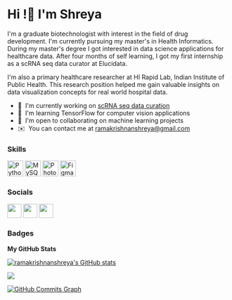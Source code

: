 Hi !👋 I'm Shreya 
===========================================================================================================================================

I'm a graduate biotechnologist with interest in the field of drug development. I'm currently pursuing my master's in Health Informatics. During my master's degree I got interested in data science applications for healthcare data. After four months of self learning, I got my first internship as a scRNA seq data curator at Elucidata. 

I'm also a primary healthcare researcher at HI Rapid Lab, Indian Institute of Public Health. This research position helped me gain valuable insights on data visualization concepts for real world hospital data.  

* 🚀  I'm currently working on [scRNA seq data curation](http://www.elucidata.io/solutions/polly-for-bioinformaticians)
* 🧠  I'm learning TensorFlow for computer vision applications
* 🤝  I'm open to collaborating on machine learning projects
* ✉️  You can contact me at [ramakrishnanshreya@gmail.com](mailto:ramakrishnanshreya@gmail.com)

### Skills


<p align="left">
<a href="https://www.python.org/" target="_blank" rel="noreferrer"><img src="https://raw.githubusercontent.com/danielcranney/readme-generator/main/public/icons/skills/python-colored.svg" width="36" height="36" alt="Python" /></a>
<a href="https://www.mysql.com/" target="_blank" rel="noreferrer"><img src="https://raw.githubusercontent.com/danielcranney/readme-generator/main/public/icons/skills/mysql-colored.svg" width="36" height="36" alt="MySQL" /></a>
<a href="https://www.adobe.com/uk/products/photoshop.html" target="_blank" rel="noreferrer"><img src="https://raw.githubusercontent.com/danielcranney/readme-generator/main/public/icons/skills/photoshop-colored.svg" width="36" height="36" alt="Photoshop" /></a>
<a href="https://www.figma.com/" target="_blank" rel="noreferrer"><img src="https://raw.githubusercontent.com/danielcranney/readme-generator/main/public/icons/skills/figma-colored.svg" width="36" height="36" alt="Figma" /></a>
</p>


### Socials

<p align="left"> <a href="https://discord.com/users/Moonchild_09" target="_blank" rel="noreferrer"><img src="https://raw.githubusercontent.com/danielcranney/readme-generator/main/public/icons/socials/discord.svg" width="32" height="32" /></a> <a href="https://www.github.com/ramakrishnanshreya" target="_blank" rel="noreferrer"><img src="https://raw.githubusercontent.com/danielcranney/readme-generator/main/public/icons/socials/github.svg" width="32" height="32" /></a> <a href="https://www.linkedin.com/in/shreya-ramakrishnan-5bb172253/" target="_blank" rel="noreferrer"><img src="https://raw.githubusercontent.com/danielcranney/readme-generator/main/public/icons/socials/linkedin.svg" width="32" height="32" /></a></p>

### Badges

<b>My GitHub Stats</b>

<a href="http://www.github.com/ramakrishnanshreya"><img src="https://github-readme-stats.vercel.app/api?username=ramakrishnanshreya&show_icons=true&hide=&count_private=true&title_color=0891b2&text_color=ffffff&icon_color=0891b2&bg_color=1c1917&hide_border=true&show_icons=true" alt="ramakrishnanshreya's GitHub stats" /></a>

<a href="http://www.github.com/ramakrishnanshreya"><img src="https://github-readme-streak-stats.herokuapp.com/?user=ramakrishnanshreya&stroke=ffffff&background=1c1917&ring=0891b2&fire=0891b2&currStreakNum=ffffff&currStreakLabel=0891b2&sideNums=ffffff&sideLabels=ffffff&dates=ffffff&hide_border=true" /></a>

<a href="http://www.github.com/ramakrishnanshreya"><img src="https://github-readme-activity-graph.cyclic.app/graph?username=ramakrishnanshreya&bg_color=1c1917&color=ffffff&line=0891b2&point=ffffff&area_color=1c1917&area=true&hide_border=true&custom_title=GitHub%20Commits%20Graph" alt="GitHub Commits Graph" /></a>
